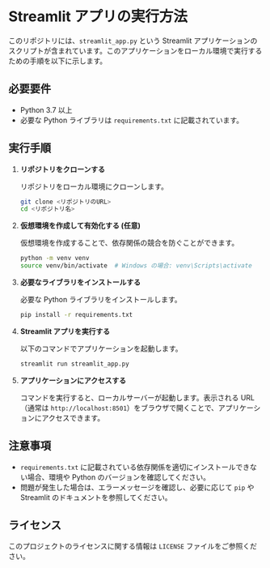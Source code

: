 # Streamlit アプリの実行方法

このリポジトリには、`streamlit_app.py` という Streamlit アプリケーションのスクリプトが含まれています。このアプリケーションをローカル環境で実行するための手順を以下に示します。

## 必要要件

- Python 3.7 以上
- 必要な Python ライブラリは `requirements.txt` に記載されています。

## 実行手順

1. **リポジトリをクローンする**

   リポジトリをローカル環境にクローンします。

   ```bash
   git clone <リポジトリのURL>
   cd <リポジトリ名>
   ```

2. **仮想環境を作成して有効化する (任意)**

   仮想環境を作成することで、依存関係の競合を防ぐことができます。

   ```bash
   python -m venv venv
   source venv/bin/activate  # Windows の場合: venv\Scripts\activate
   ```

3. **必要なライブラリをインストールする**

   必要な Python ライブラリをインストールします。

   ```bash
   pip install -r requirements.txt
   ```

4. **Streamlit アプリを実行する**

   以下のコマンドでアプリケーションを起動します。

   ```bash
   streamlit run streamlit_app.py
   ```

5. **アプリケーションにアクセスする**

   コマンドを実行すると、ローカルサーバーが起動します。表示される URL（通常は `http://localhost:8501`）をブラウザで開くことで、アプリケーションにアクセスできます。

## 注意事項

- `requirements.txt` に記載されている依存関係を適切にインストールできない場合、環境や Python のバージョンを確認してください。
- 問題が発生した場合は、エラーメッセージを確認し、必要に応じて `pip` や Streamlit のドキュメントを参照してください。

## ライセンス

このプロジェクトのライセンスに関する情報は `LICENSE` ファイルをご参照ください。

